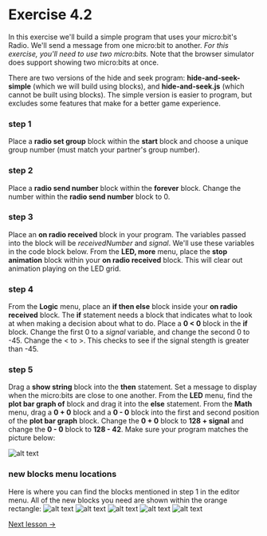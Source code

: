 # Exercise 4.2
In this exercise we'll build a simple program that uses your micro:bit's Radio. We'll send a message from one micro:bit to another. *For this exercise, you'll need to use two micro:bits.* Note that the browser simulator does support showing two micro:bits at once.

There are two versions of the hide and seek program: **hide-and-seek-simple** (which we will build using blocks), and **hide-and-seek.js** (which cannot be built using blocks). The simple version is easier to program, but excludes some features that make for a better game experience. 

### step 1
Place a **radio set group** block within the **start** block and choose a unique group number (must match your partner's group number).

### step 2
Place a **radio send number** block within the **forever** block. Change the number within the **radio send number** block to 0.

### step 3
Place an **on radio received** block in your program. The variables passed into the block will be *receivedNumber* and *signal*. We'll use these variables in the code block below. From the **LED, more** menu, place the **stop animation** block within your **on radio received** block. This will clear out animation playing on the LED grid.

### step 4
From the **Logic** menu, place an **if then else** block inside your **on radio received** block. The **if** statement needs a block that indicates what to look at when making a decision about what to do. Place a **0 < 0** block in the **if** block. Change the first 0 to a *signal* variable, and change the second 0 to -45. Change the < to >. This checks to see if the signal stength is greater than -45.

### step 5
Drag a **show string** block into the **then** statement. Set a message to display when the micro:bits are close to one another. From the **LED** menu, find the **plot bar graph of** block and drag it into the **else** statement. From the **Math** menu, drag a **0 + 0** block and a **0 - 0** block into the first and second position of the **plot bar graph** block. Change the **0 + 0** block to **128 + signal** and change the **0 - 0** block to **128 - 42**. Make sure your program matches the picture below:

![alt text](https://github.com/fusecodecamp2018/BuildingMicrocontrollerGames/blob/master/lesson-4/exercise-4.2/hide-and-seek-simple-blockly.png "exercise 4.2 blockly")

### new blocks menu locations
Here is where you can find the blocks mentioned in step 1 in the editor menu. All of the new blocks you need are shown within the orange rectangle:
![alt text](https://github.com/fusecodecamp2018/BuildingMicrocontrollerGames/blob/master/lesson-4/exercise-4.2/new-blocks-menu-locations-1.png "exercise 4.2 blockly menu locations 1")
![alt text](https://github.com/fusecodecamp2018/BuildingMicrocontrollerGames/blob/master/lesson-4/exercise-4.2/new-blocks-menu-locations-2.png "exercise 4.2 blockly menu locations 2")
![alt text](https://github.com/fusecodecamp2018/BuildingMicrocontrollerGames/blob/master/lesson-4/exercise-4.2/new-blocks-menu-locations-3.png "exercise 4.2 blockly menu locations 3")
![alt text](https://github.com/fusecodecamp2018/BuildingMicrocontrollerGames/blob/master/lesson-4/exercise-4.2/new-blocks-menu-locations-4.png "exercise 4.2 blockly menu locations 4")
![alt text](https://github.com/fusecodecamp2018/BuildingMicrocontrollerGames/blob/master/lesson-4/exercise-4.2/new-blocks-menu-locations-5.png "exercise 4.2 blockly menu locations 5")

[Next lesson ->](../../lesson-5)

